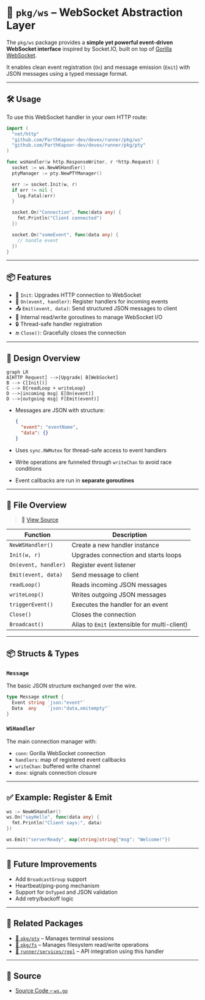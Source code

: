 # 📡 `pkg/ws` – WebSocket Abstraction Layer

The `pkg/ws` package provides a **simple yet powerful event-driven WebSocket interface** inspired by Socket.IO, built on top of [Gorilla WebSocket](https://pkg.go.dev/github.com/gorilla/websocket).

It enables clean event registration (`On`) and message emission (`Emit`) with JSON messages using a typed message format.

---

## 🛠 Usage

To use this WebSocket handler in your own HTTP route:

```go
import (
  "net/http"
  "github.com/ParthKapoor-dev/devex/runner/pkg/ws"
  "github.com/ParthKapoor-dev/devex/runner/pkg/pty"
)

func wsHandler(w http.ResponseWriter, r *http.Request) {
  socket := ws.NewWSHandler()
  ptyManager := pty.NewPTYManager()

  err := socket.Init(w, r)
  if err != nil {
    log.Fatal(err)
  }

  socket.On("Connection", func(data any) {
    fmt.Println("Client connected")
  })

  socket.On("someEvent", func(data any) {
    // handle event
  })
}
````

---

## 📦 Features

* 🔌 `Init`: Upgrades HTTP connection to WebSocket
* 🧠 `On(event, handler)`: Register handlers for incoming events
* 📤 `Emit(event, data)`: Send structured JSON messages to client
* 🔁 Internal read/write goroutines to manage WebSocket I/O
* 🔒 Thread-safe handler registration
* 🔚 `Close()`: Gracefully closes the connection

---

## 🧱 Design Overview

```mermaid
graph LR
A[HTTP Request] -->|Upgrade| B[WebSocket]
B --> C[Init()]
C --> D{readLoop + writeLoop}
D -->|incoming msg| E[On(event)]
D -->|outgoing msg| F[Emit(event)]
```

* Messages are JSON with structure:

  ```json
  {
    "event": "eventName",
    "data": {}
  }
  ```

* Uses `sync.RWMutex` for thread-safe access to event handlers

* Write operations are funneled through `writeChan` to avoid race conditions

* Event callbacks are run in **separate goroutines**

---

## 📄 File Overview

> 📁 [View Source](https://github.com/ParthKapoor-dev/devex/blob/main/runner/pkg/ws/ws.go)

| Function             | Description                                   |
| -------------------- | --------------------------------------------- |
| `NewWSHandler()`     | Create a new handler instance                 |
| `Init(w, r)`         | Upgrades connection and starts loops          |
| `On(event, handler)` | Register event listener                       |
| `Emit(event, data)`  | Send message to client                        |
| `readLoop()`         | Reads incoming JSON messages                  |
| `writeLoop()`        | Writes outgoing JSON messages                 |
| `triggerEvent()`     | Executes the handler for an event             |
| `Close()`            | Closes the connection                         |
| `Broadcast()`        | Alias to `Emit` (extensible for multi-client) |

---

## 📦 Structs & Types

### `Message`

The basic JSON structure exchanged over the wire.

```go
type Message struct {
  Event string `json:"event"`
  Data  any    `json:"data,omitempty"`
}
```

### `WSHandler`

The main connection manager with:

* `conn`: Gorilla WebSocket connection
* `handlers`: map of registered event callbacks
* `writeChan`: buffered write channel
* `done`: signals connection closure

---

## ✅ Example: Register & Emit

```go
ws := NewWSHandler()
ws.On("sayHello", func(data any) {
  fmt.Println("Client says:", data)
})

ws.Emit("serverReady", map[string]string{"msg": "Welcome!"})
```

---

## 🚧 Future Improvements

* Add `BroadcastGroup` support
* Heartbeat/ping-pong mechanism
* Support for `OnTyped` and JSON validation
* Add retry/backoff logic

---

## 🧭 Related Packages

* [📂 `pkg/pty`](../pty) – Manages terminal sessions
* [📂 `pkg/fs`](../fs) – Manages filesystem read/write operations
* [📂 `runner/services/repl`](../../services/repl) – API integration using this handler

---

## 🔗 Source

* [Source Code – `ws.go`](https://github.com/ParthKapoor-dev/devex/blob/main/runner/pkg/ws/ws.go)
